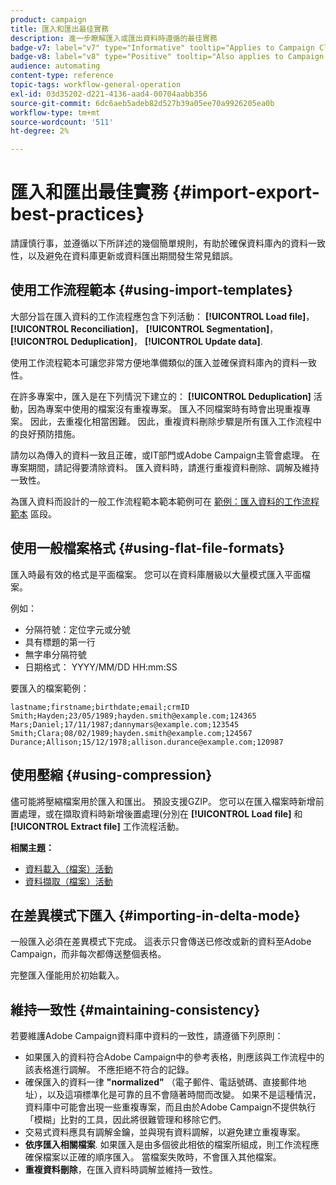 ```yaml
---
product: campaign
title: 匯入和匯出最佳實務
description: 進一步瞭解匯入或匯出資料時遵循的最佳實務
badge-v7: label="v7" type="Informative" tooltip="Applies to Campaign Classic v7"
badge-v8: label="v8" type="Positive" tooltip="Also applies to Campaign v8"
audience: automating
content-type: reference
topic-tags: workflow-general-operation
exl-id: 03d35202-d221-4136-aad4-00704aabb356
source-git-commit: 6dc6aeb5adeb82d527b39a05ee70a9926205ea0b
workflow-type: tm+mt
source-wordcount: '511'
ht-degree: 2%

---
```


# 匯入和匯出最佳實務 {#import-export-best-practices}



請謹慎行事，並遵循以下所詳述的幾個簡單規則，有助於確保資料庫內的資料一致性，以及避免在資料庫更新或資料匯出期間發生常見錯誤。

## 使用工作流程範本 {#using-import-templates}

大部分旨在匯入資料的工作流程應包含下列活動： **[!UICONTROL Load file]**， **[!UICONTROL Reconciliation]**， **[!UICONTROL Segmentation]**， **[!UICONTROL Deduplication]**， **[!UICONTROL Update data]**.

使用工作流程範本可讓您非常方便地準備類似的匯入並確保資料庫內的資料一致性。

在許多專案中，匯入是在下列情況下建立的： **[!UICONTROL Deduplication]** 活動，因為專案中使用的檔案沒有重複專案。 匯入不同檔案時有時會出現重複專案。 因此，去重複化相當困難。 因此，重複資料刪除步驟是所有匯入工作流程中的良好預防措施。

請勿以為傳入的資料一致且正確，或IT部門或Adobe Campaign主管會處理。 在專案期間，請記得要清除資料。 匯入資料時，請進行重複資料刪除、調解及維持一致性。

為匯入資料而設計的一般工作流程範本範本範例可在 [範例：匯入資料的工作流程範本](../../platform/using/creating-import-export-templates.md) 區段。

## 使用一般檔案格式 {#using-flat-file-formats}

匯入時最有效的格式是平面檔案。 您可以在資料庫層級以大量模式匯入平面檔案。

例如：

* 分隔符號：定位字元或分號
* 具有標題的第一行
* 無字串分隔符號
* 日期格式： YYYY/MM/DD HH:mm:SS

要匯入的檔案範例：

```
lastname;firstname;birthdate;email;crmID
Smith;Hayden;23/05/1989;hayden.smith@example.com;124365
Mars;Daniel;17/11/1987;dannymars@example.com;123545
Smith;Clara;08/02/1989;hayden.smith@example.com;124567
Durance;Allison;15/12/1978;allison.durance@example.com;120987
```

## 使用壓縮 {#using-compression}

儘可能將壓縮檔案用於匯入和匯出。 預設支援GZIP。 您可以在匯入檔案時新增前置處理，或在擷取資料時新增後置處理(分別在 **[!UICONTROL Load file]** 和 **[!UICONTROL Extract file]** 工作流程活動。

**相關主題：**

* [資料載入（檔案）活動](../../workflow/using/data-loading--file-.md)
* [資料擷取（檔案）活動](../../workflow/using/extraction--file-.md)

## 在差異模式下匯入 {#importing-in-delta-mode}

一般匯入必須在差異模式下完成。 這表示只會傳送已修改或新的資料至Adobe Campaign，而非每次都傳送整個表格。

完整匯入僅能用於初始載入。

## 維持一致性 {#maintaining-consistency}

若要維護Adobe Campaign資料庫中資料的一致性，請遵循下列原則：

* 如果匯入的資料符合Adobe Campaign中的參考表格，則應該與工作流程中的該表格進行調解。 不應拒絕不符合的記錄。
* 確保匯入的資料一律 **&quot;normalized&quot;** （電子郵件、電話號碼、直接郵件地址），以及這項標準化是可靠的且不會隨著時間而改變。 如果不是這種情況，資料庫中可能會出現一些重複專案，而且由於Adobe Campaign不提供執行「模糊」比對的工具，因此將很難管理和移除它們。
* 交易式資料應具有調解金鑰，並與現有資料調解，以避免建立重複專案。
* **依序匯入相關檔案**. 如果匯入是由多個彼此相依的檔案所組成，則工作流程應確保檔案以正確的順序匯入。 當檔案失敗時，不會匯入其他檔案。
* **重複資料刪除**，在匯入資料時調解並維持一致性。
